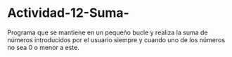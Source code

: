 # Actividad-12-Suma-
Programa que se mantiene en un pequeño bucle y realiza la suma de números introducidos por el usuario siempre y cuando uno de los números no sea 0 o menor a este.
